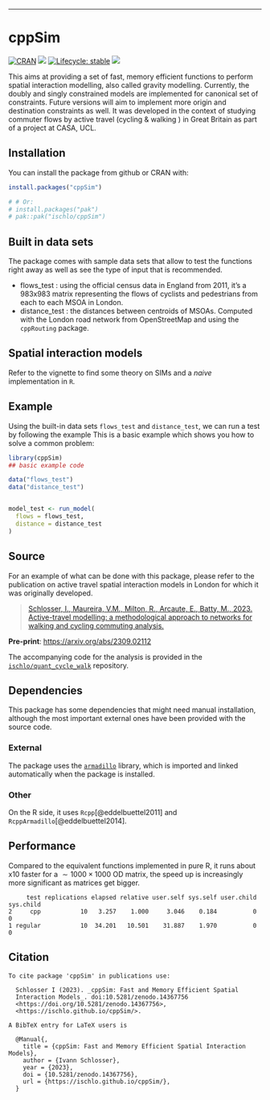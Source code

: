 ------------------------------------------------------------------------

<!-- README.md is generated from README.Rmd. Please edit that file -->

# cppSim

<!-- badges: start -->

<!-- [![DOI](https://zenodo.org/badge/DOI/10.5281/zenodo.14367756.svg)](https://doi.org/10.5281/zenodo.14367756) -->

[![CRAN](https://www.r-pkg.org/badges/version/cppSim)](https://CRAN.R-project.org/package=cppSim)
[![](https://img.shields.io/badge/doi-10.1088/2632--072X/add257-blue.svg)](https://doi.org/10.1088/2632-072X/add257)
[![Lifecycle:
stable](https://img.shields.io/badge/lifecycle-stable-brightgreen.svg)](https://lifecycle.r-lib.org/articles/stages.html#stable)
![](https://github.com/ischlo/cppSim/actions/workflows/check-standard.yaml/badge.svg)
<!-- ![](https://github.com/ischlo/cppSim/actions/workflows/rhub.yaml/badge.svg) -->
<!-- [![arXiv](https://img.shields.io/badge/arXiv-1234.56789-b31b1b.svg?style=flat-square)](https://arxiv.org/abs/2309.02112) -->
<!-- ![](https://github.com/ischlo/cppSim/actions/workflows/test-coverage.yaml/badge.svg) -->

<!-- badges: end -->

This aims at providing a set of fast, memory efficient functions to
perform spatial interaction modelling, also called gravity modelling.
Currently, the doubly and singly constrained models are implemented for
canonical set of constraints. Future versions will aim to implement more
origin and destination constraints as well. It was developed in the
context of studying commuter flows by active travel (cycling & walking )
in Great Britain as part of a project at CASA, UCL.

## Installation

You can install the package from github or CRAN with:

``` r
install.packages("cppSim")

# # Or: 
# install.packages("pak")
# pak::pak("ischlo/cppSim")
```

## Built in data sets

The package comes with sample data sets that allow to test the functions
right away as well as see the type of input that is recommended.

- flows_test : using the official census data in England from 2011, it’s
  a 983x983 matrix representing the flows of cyclists and pedestrians
  from each to each MSOA in London.
- distance_test : the distances between centroids of MSOAs. Computed
  with the London road network from OpenStreetMap and using the
  `cppRouting` package.

## Spatial interaction models

Refer to the vignette to find some theory on SIMs and a *naive*
implementation in `R`.

## Example

Using the built-in data sets `flows_test` and `distance_test`, we can
run a test by following the example This is a basic example which shows
you how to solve a common problem:

``` r
library(cppSim)
## basic example code

data("flows_test")
data("distance_test")


model_test <- run_model(
  flows = flows_test,
  distance = distance_test
)
```

## Source

For an example of what can be done with this package, please refer to
the publication on active travel spatial interaction models in London
for which it was originally developed.

> [Schlosser, I., Maureira, V.M., Milton, R., Arcaute, E., Batty, M.,
> 2023. Active-travel modelling: a methodological approach to networks
> for walking and cycling commuting
> analysis.](https://doi.org/10.1088/2632-072X/add257)

**Pre-print**: <https://arxiv.org/abs/2309.02112>

The accompanying code for the analysis is provided in the
[`ischlo/quant_cycle_walk`](https://github.com/ischlo/quant_cycle_walk)
repository.

## Dependencies

This package has some dependencies that might need manual installation,
although the most important external ones have been provided with the
source code.

### External

The package uses the [`armadillo`](https://arma.sourceforge.net)
library, which is imported and linked automatically when the package is
installed.

### Other

On the R side, it uses `Rcpp`\[@eddelbuettel2011\] and
`RcppArmadillo`\[@eddelbuettel2014\].

## Performance

Compared to the equivalent functions implemented in pure R, it runs
about x10 faster for a $`\sim 1000 \times 1000`$ OD matrix, the speed up
is increasingly more significant as matrices get bigger.

         test replications elapsed relative user.self sys.self user.child sys.child
    2     cpp           10   3.257    1.000     3.046    0.184          0         0
    1 regular           10  34.201   10.501    31.887    1.970          0         0

## Citation

    To cite package 'cppSim' in publications use:

      Schlosser I (2023). _cppSim: Fast and Memory Efficient Spatial
      Interaction Models_. doi:10.5281/zenodo.14367756
      <https://doi.org/10.5281/zenodo.14367756>,
      <https://ischlo.github.io/cppSim/>.

    A BibTeX entry for LaTeX users is

      @Manual{,
        title = {cppSim: Fast and Memory Efficient Spatial Interaction Models},
        author = {Ivann Schlosser},
        year = {2023},
        doi = {10.5281/zenodo.14367756},
        url = {https://ischlo.github.io/cppSim/},
      }

<!-- ## References -->
